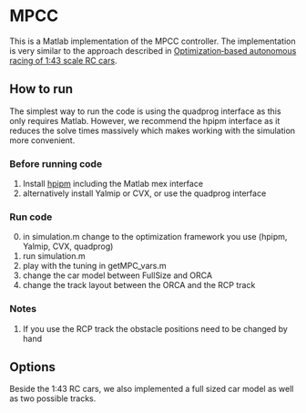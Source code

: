 # MPCC
This is a Matlab implementation of the MPCC controller. The implementation is very similar to the approach described in [Optimization‐based autonomous racing of 1:43 scale RC cars](https://onlinelibrary.wiley.com/doi/abs/10.1002/oca.2123). 

## How to run

The simplest way to run the code is using the quadprog interface as this only requires Matlab. However, we recommend the hpipm interface as it reduces the solve times massively which makes working with the simulation more convenient.

### Before running code
1) Install [hpipm](https://github.com/giaf/hpipm) including the Matlab mex interface
2) alternatively install Yalmip or CVX, or use the quadprog interface
### Run code
0) in simulation.m change to the optimization framework you use (hpipm, Yalmip, CVX, quadprog)
1) run simulation.m
2) play with the tuning in getMPC_vars.m
3) change the car model between FullSize and ORCA
4) change the track layout between the ORCA and the RCP track

### Notes
1) If you use the RCP track the obstacle positions need to be changed by hand

## Options
Beside the 1:43 RC cars, we also implemented a full sized car model as well as two possible tracks.

